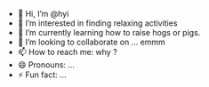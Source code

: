 - 👋 Hi, I’m @hyi
- 👀 I’m interested in finding relaxing activities
- 🌱 I’m currently learning how to raise hogs or pigs.
- 💞️ I’m looking to collaborate on ... emmm
- 📫 How to reach me: why ?
- 😄 Pronouns: ...
- ⚡ Fun fact: ...

<!---
hyiMaster/hyiMaster is a ✨ special ✨ repository because its `README.md` (this file) appears on your GitHub profile.
You can click the Preview link to take a look at your changes.
--->
